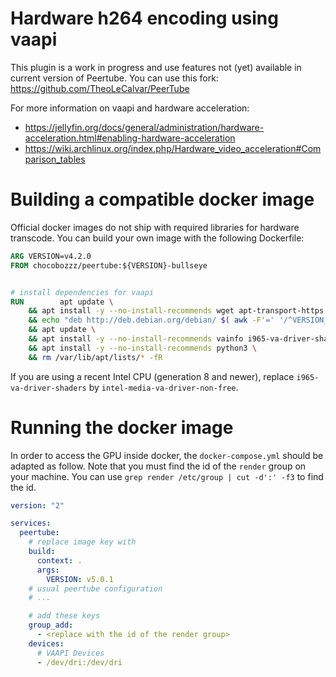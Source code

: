 # Hardware h264 encoding using vaapi

This plugin is a work in progress and use features not (yet) available in current version of Peertube.
You can use this fork: https://github.com/TheoLeCalvar/PeerTube


For more information on vaapi and hardware acceleration:

- https://jellyfin.org/docs/general/administration/hardware-acceleration.html#enabling-hardware-acceleration
- https://wiki.archlinux.org/index.php/Hardware_video_acceleration#Comparison_tables


# Building a compatible docker image

Official docker images do not ship with required libraries for hardware transcode.
You can build your own image with the following Dockerfile:

```Dockerfile
ARG VERSION=v4.2.0
FROM chocobozzz/peertube:${VERSION}-bullseye


# install dependencies for vaapi
RUN 	   apt update \
	&& apt install -y --no-install-recommends wget apt-transport-https \
	&& echo "deb http://deb.debian.org/debian/ $( awk -F'=' '/^VERSION_CODENAME=/{ print $NF }' /etc/os-release ) non-free" | tee /etc/apt/sources.list.d/non-free.list \
	&& apt update \
	&& apt install -y --no-install-recommends vainfo i965-va-driver-shaders \
	&& apt install -y --no-install-recommends python3 \
	&& rm /var/lib/apt/lists/* -fR
```

If you are using a recent Intel CPU (generation 8 and newer), replace `i965-va-driver-shaders` by `intel-media-va-driver-non-free`.


# Running the docker image

In order to access the GPU inside docker, the `docker-compose.yml` should be adapted as follow.
Note that you must find the id of the `render` group on your machine.
You can use `grep render /etc/group | cut -d':' -f3`  to find the id.


```yaml
version: "2"

services:
  peertube:
    # replace image key with
    build:
      context: .
      args:
        VERSION: v5.0.1
    # usual peertube configuration
    # ...

    # add these keys
    group_add:
      - <replace with the id of the render group>
    devices:
      # VAAPI Devices
      - /dev/dri:/dev/dri
```
